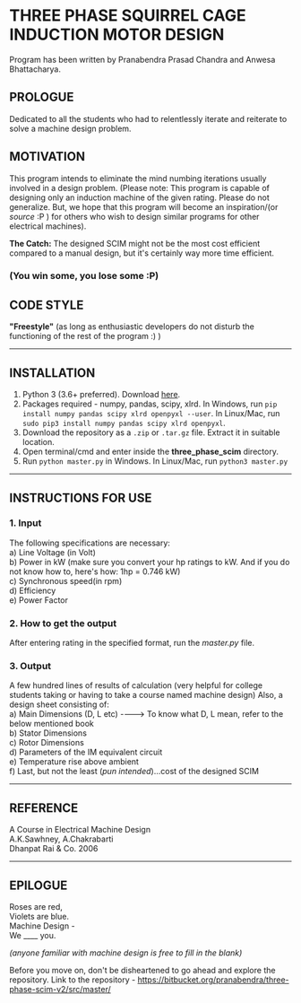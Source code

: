 # THREE PHASE SQUIRREL CAGE INDUCTION MOTOR DESIGN
Program has been written by Pranabendra Prasad Chandra and Anwesa Bhattacharya.  

## PROLOGUE
Dedicated to all the students who had to relentlessly iterate and reiterate to solve a machine design problem.

## MOTIVATION
This program intends to eliminate the mind numbing iterations usually involved in a design problem. (Please note: This program is capable of designing only an induction machine of the given rating. Please do not generalize. But, we hope that this program will become an inspiration/(or *source* :P ) for others who wish to design similar programs for other electrical machines).

**The Catch:** The designed SCIM might not be the most cost efficient compared to a manual design, but it's certainly way more time efficient. 

### (You win some, you lose some :P) 

## CODE STYLE
**"Freestyle"** (as long as enthusiastic developers do not disturb the functioning of the rest of the program :) )

---

## INSTALLATION

1. Python 3 (3.6+ preferred). Download [here](https://www.python.org/downloads/).  
2. Packages required - numpy, pandas, scipy, xlrd. In Windows, run `pip install numpy pandas scipy xlrd openpyxl --user`. In Linux/Mac, run `sudo pip3 install numpy pandas scipy xlrd openpyxl`.  
3. Download the repository as a `.zip` or `.tar.gz` file. Extract it in suitable location.
4. Open terminal/cmd and enter inside the **three_phase_scim** directory.
5. Run `python master.py` in Windows. In Linux/Mac, run `python3 master.py`

---

## INSTRUCTIONS FOR USE

### 1. Input

The following specifications are necessary:  
a) Line Voltage (in Volt)  
b) Power in kW (make sure you convert your hp ratings to kW. And if you do not know how to, here's how: 1hp = 0.746 kW)  
c) Synchronous speed(in rpm)  
d) Efficiency  
e) Power Factor  

### 2. How to get the output

After entering rating in the specified format, run the *master.py* file.

### 3. Output

A few hundred lines of results of calculation (very helpful for college students taking or having to take a course named machine design)
Also, a design sheet consisting of:  
a) Main Dimensions (D, L etc)  ----> To know what D, L mean, refer to the below mentioned book  
b) Stator Dimensions  
c) Rotor Dimensions  
d) Parameters of the IM equivalent circuit  
e) Temperature rise above ambient  
f) Last, but not the least (*pun intended*)...cost of the designed SCIM  

---

## REFERENCE

A Course in Electrical Machine Design  
A.K.Sawhney, A.Chakrabarti  
Dhanpat Rai & Co. 2006  

---

## EPILOGUE

Roses are red,  
Violets are blue.  
Machine Design -  
We ____ you.  

*(anyone familiar with machine design is free to fill in the blank)*

Before you move on, don't be disheartened to go ahead and explore the repository.
Link to the repository - https://bitbucket.org/pranabendra/three-phase-scim-v2/src/master/
